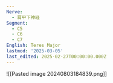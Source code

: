 ```yaml
---
Nerve:
  - 肩甲下神経
Segment:
  - C5
  - C6
  - C7
English: Teres Major
lastmod: '2025-03-05'
last_edited: 2025-02-27T00:00:00.000Z
---
```


![[Pasted image 20240803184839.png]]
